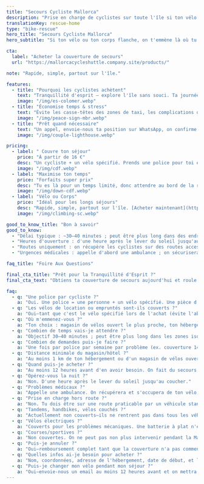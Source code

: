 ```yaml
---
title: "Secours Cycliste Mallorca"
description: "Prise en charge de cyclistes sur toute l'île si ton vélo ou ton corps flanche. Simple. Rapide. Fiable."
translationKey: rescue-home
type: "bike-rescue"
hero_title: "Secours Cycliste Mallorca"
hero_subtitle: "Si ton vélo ou ton corps flanche, on t'emmène là où tu dois être."

cta:
  label: "Acheter la couverture de secours"
  url: "https://mallorcacycleshuttle.company.site/products/"

note: "Rapide, simple, partout sur l'île."

features:
  - title: "Pourquoi les cyclistes achètent"
    text: "Tranquillité d'esprit – explore l'île sans souci. Ta journée n'est pas fichue—ni celle de ton groupe."
    image: "/img/es-colomer.webp"
  - title: "Économise temps & stress"
    text: "Évite les casse-têtes des zones de taxi, les complications de langue et les longues attentes au bord de la route."
    image: "/img/peace-sign-mbr.webp"
  - title: "Prêt quand nécessaire"
    text: "Un appel, envoie-nous ta position sur WhatsApp, on confirme et on envoie l'heure d'arrivée estimée."
    image: "/img/couple-lighthouse.webp"

pricing:
  - label: " Couvre ton séjour"
    price: "À partir de 16 €"
    desc: "Un cycliste + un vélo spécifié. Prends une police pour toi et tes partenaires de route."
    image: "/img/cdf.webp"
  - label: "Maximise ton temps"
    price: "Forfaits super prix"
    desc: "Tu es là pour un temps limité, donc attendre au bord de la route n'est probablement pas la meilleure façon de passer ta journée !"
    image: "/img/down-cdf.webp"
  - label: "Vélo ou Corps"
    price: "Idéal pour les longs séjours"
    desc: "Rapide, simple, partout sur l'île. [Acheter maintenant](https://mallorcacycleshuttle.company.site/products/)"
    image: "/img/climbing-sc.webp"

good_to_know_title: "Bon à savoir"
good_to_know:
  - "Délai typique : ~30–40 minutes ; peut être plus long dans des endroits très isolés comme Port de Sa Calobra pendant les heures de pointe au printemps."
  - "Heures d'ouverture : d'une heure après le lever du soleil jusqu'au coucher."
  - "Routes uniquement : on récupère les cyclistes sur des routes accessibles par un véhicule standard (non 4×4)."
  - "Urgences médicales : appelle d'abord une ambulance ; on sécurisera/transportera ton vélo (les vélos ne rentrent pas dans les ambulances)."

faq_title: "Foire Aux Questions"

final_cta_title: "Prêt pour la Tranquillité d'Esprit ?"
final_cta_text: "Obtiens ta couverture de secours aujourd'hui et roule sans souci à travers Mallorca"

faq:
  - q: "Une police par cycliste ?"
    a: "Oui. Une police = une personne + un vélo spécifié. Une pièce d'identité peut être demandée pour éviter qu'un groupe essaie de couvrir tout le monde avec une seule police."
  - q: "Les vélos de location ou empruntés sont-ils couverts ?"
    a: "Oui—tant que c'est le vélo spécifié lors de l'achat (évite l'abus de groupe)."
  - q: "Où m'emmenez-vous ?"
    a: "Ton choix : magasin de vélos ouvert le plus proche, ton hébergement ou ton loueur."
  - q: "Combien de temps vais-je attendre ?"
    a: "Objectif 30–40 minutes ; peut être plus long dans les zones isolées (ex. Port de Sa Calobra les jours très fréquentés). On a des véhicules sur toute l'île et on peut faire venir un soutien supplémentaire."
  - q: "Combien de demandes puis-je faire ?"
    a: "Une fois par police par semaine par problème (ex. couverture 14 jours inclut deux demandes pour le même problème). Les problèmes différents ne sont pas plafonnés, mais l'abus peut entraîner annulation et remboursement de la partie non utilisée."
  - q: "Distance minimale du magasin/hôtel ?"
    a: "Au moins 1 km de ton hébergement ou d'un magasin de vélos ouvert."
  - q: "Quand puis-je acheter ?"
    a: "Au moins 12 heures avant d'en avoir besoin. On fait du secours & rapatriement, pas du taxi."
  - q: "Opérez-vous la nuit ?"
    a: "Non. D'une heure après le lever du soleil jusqu'au coucher."
  - q: "Problèmes médicaux ?"
    a: "Appelle une ambulance. On récupérera et s'occupera de ton vélo, mais on n'est pas médecins."
  - q: "Prise en charge hors route ?"
    a: "Non. Tu dois être sur une route praticable par un véhicule standard (non 4×4)."
  - q: "Tandems, handbikes, vélos couchés ?"
    a: "Actuellement non couverts—ils ne rentrent pas dans tous les véhicules."
  - q: "Vélos électriques ?"
    a: "Couverts pour les problèmes mécaniques. Une batterie à plat n'est pas une raison de secours ; gère la recharge s'il te plaît—considère ça comme une expérience d'apprentissage."
  - q: "Courses/sportives ?"
    a: "Non couvertes. On ne peut pas non plus intervenir pendant la Mallorca 312 où il y a des fermetures de routes."
  - q: "Puis-je annuler ?"
    a: "Oui—remboursement complet tant que la couverture n'a pas commencé."
  - q: "Quelles infos ai-je besoin pour acheter ?"
    a: "Nom, coordonnées, adresse de l'hébergement, date de début, et les détails du vélo."
  - q: "Puis-je changer mon vélo pendant mon séjour ?"
    a: "Oui—envoie-nous un email au moins 12 heures avant et on mettra à jour la police."
---
```

